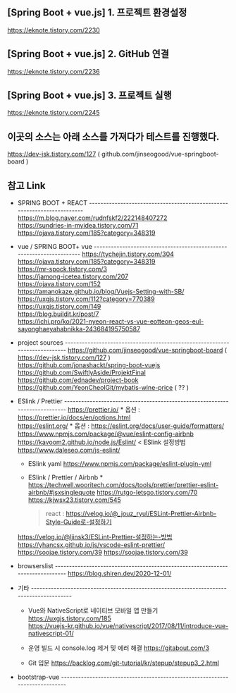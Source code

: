 ## [Spring Boot + vue.js] 1. 프로젝트 환경설정
  https://eknote.tistory.com/2230

## [Spring Boot + vue.js] 2. GitHub 연결
  https://eknote.tistory.com/2236


## [Spring Boot + vue.js] 3. 프로젝트 실행
  https://eknote.tistory.com/2245


## 이곳의 소스는 아래  소스를 가져다가 테스트를 진행했다.
  https://dev-jsk.tistory.com/127    ( github.com/jinseogood/vue-springboot-board )



## 참고 Link 
   * SPRING BOOT + REACT ------------------------------------------------------------------------
      https://m.blog.naver.com/rudnfskf2/222148407272      
      https://sundries-in-myidea.tistory.com/71      
      https://ojava.tistory.com/185?category=348319

  * vue  /  SPRING BOOT+ vue ---------------------------------------------------------------------
      https://tychejin.tistory.com/304      
      https://ojava.tistory.com/185?category=348319      
      https://mr-spock.tistory.com/3      
      https://jamong-icetea.tistory.com/207      
      https://ojava.tistory.com/152      
      https://amanokaze.github.io/blog/Vuejs-Setting-with-SB/      
      https://uxgjs.tistory.com/112?category=770389      
      https://uxgjs.tistory.com/149      
      https://blog.buildit.kr/post/7      
      https://ichi.pro/ko/2021-nyeon-react-vs-vue-eotteon-geos-eul-sayonghaeyahabnikka-243684195750587
      

  * project sources  ---------------------------------------------------------------------------
      https://github.com/jinseogood/vue-springboot-board  ( https://dev-jsk.tistory.com/127 )      
      https://github.com/jonashackt/spring-boot-vuejs      
      https://github.com/SwiftlyAside/ProjektFinal      
      https://github.com/ednadev/project-book      
      https://github.com/YeonCheolGit/mybatis-wine-price  ( ?? )


  * ESlink / Prettier  --------------------------------------------------------------------------- 
      https://prettier.io/   * 옵션 : https://prettier.io/docs/en/options.html      
      https://eslint.org/    * 옵션 : https://eslint.org/docs/user-guide/formatters/      
      https://www.npmjs.com/package/@vue/eslint-config-airbnb      
      https://kavoom2.github.io/node.js/Eslint/    < ESlink 설정방법      
      https://www.daleseo.com/js-eslint/

      * ESlink yaml
           https://www.npmjs.com/package/eslint-plugin-yml           

      * ESlink / Prettier / Airbnb      * 
           https://techwell.wooritech.com/docs/tools/prettier/prettier-eslint-airbnb/#jsxsinglequote
           https://rutgo-letsgo.tistory.com/70
           https://kjwsx23.tistory.com/545
           > react : https://velog.io/@_jouz_ryul/ESLint-Prettier-Airbnb-Style-Guide로-설정하기

      https://velog.io/@ljinsk3/ESLint-Prettier-설정하는-방법
      https://yhancsx.github.io/js/vscode-eslint-prettier/
      https://soojae.tistory.com/39
      https://soojae.tistory.com/39

  * browserslist  ------------------------------------------------------------------------------ 
      https://blog.shiren.dev/2020-12-01/



  * 기타  ---------------------------------------------------------------------------------------- 
     - Vue와 NativeScript로 네이티브 모바일 앱 만들기 
        https://uxgjs.tistory.com/185        
        https://vuejs-kr.github.io/vue/nativescript/2017/08/11/introduce-vue-nativescript-01/        


     - 운영 빌드 시 console.log 제거 및 에러 해결 
        https://gitabout.com/3
        
     - Git 입문 
        https://backlog.com/git-tutorial/kr/stepup/stepup3_2.html


  * bootstrap-vue  ----------------------------------------------------------------------------
 

